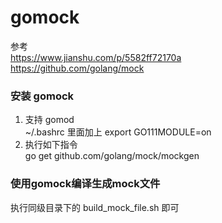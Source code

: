 # gomock
参考   
https://www.jianshu.com/p/5582ff72170a  
https://github.com/golang/mock

### 安装 gomock
1. 支持 gomod  
    ~/.bashrc 里面加上  export GO111MODULE=on
2. 执行如下指令  
    go get github.com/golang/mock/mockgen

### 使用gomock编译生成mock文件  
执行同级目录下的 build_mock_file.sh 即可


